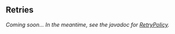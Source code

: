 ## Retries

*Coming soon... In the meantime, see the javadoc for [RetryPolicy].*


[RetryPolicy]: http://docs.datastax.com/en/drivers/java/2.1/com/datastax/driver/core/policies/RetryPolicy.html
